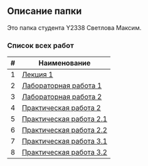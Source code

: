 ## Описание папки

 Это папка студента Y2338 Светлова Максим.

 ### Список всех работ

 | # | Наименование |
 | --- | --- |
 | 1 | [Лекция 1](./lections/lection_1_oltp_olap) |
 | 2 | [Лабораторная работа 1](./Lr1) |
 | 3 | [Лабораторная работа 2](./Lr2) |
 | 4 | [Практическая работа 2](./lections/practic2) |
 | 5 | [Практическая работа 2.1](./Pr2.1_PitChen) |
 | 6 | [Практическая работа 2.2](./Pr2.2/Practicheskaya_2.2) |
 | 7 | [Практическая работа 3.1](./Pr3.1_Sqlite) |
 | 8 | [Практическая работа 3.2](./Pr3.2_PostgreSQL) |
